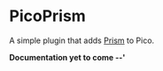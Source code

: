 PicoPrism
=========

A simple plugin that adds [Prism](https://prismjs.com) to Pico.

__Documentation yet to come --'__